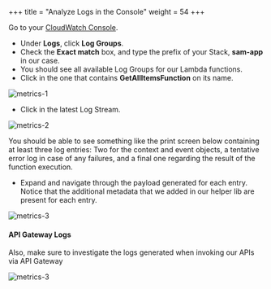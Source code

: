 +++
title = "Analyze Logs in the Console"
weight = 54
+++

Go to your [CloudWatch Console](https://console.aws.amazon.com/cloudwatch/home).

- Under **Logs**, click **Log Groups**.
- Check the **Exact match** box, and type the prefix of your Stack, **sam-app** in our case.
- You should see all available Log Groups for our Lambda functions. 
- Click in the one that contains **GetAllItemsFunction** on its name.

![metrics-1](/images/log_producer_1.png)

- Click in the latest Log Stream.

![metrics-2](/images/log_producer_2.png)

You should be able to  see something like the print screen below containing at least three log entries: Two for the context and event objects, a tentative error log in case of any failures, and a final one regarding the result of the function execution.
 
- Expand and navigate through the payload generated for each entry. Notice that the additional metadata that we added in our helper lib are present for each entry.

![metrics-3](/images/log_producer_3.png)

#### API Gateway Logs

Also, make sure to investigate the logs generated when invoking our APIs via API Gateway

![metrics-3](/images/log_producer_api.png)
